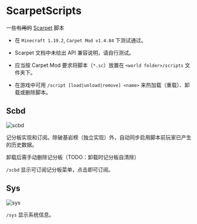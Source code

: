 # ScarpetScripts
一些~~有用的~~ [Scarpet](https://github.com/gnembon/scarpet) 脚本

- 在 `Minecraft 1.19.2`, `Carpet Mod v1.4.84` 下测试通过。

- Scarpet 文档中未给出 API 兼容说明，请自行测试。

- 应当按 Carpet Mod 要求将脚本（`*.sc`）放置在 `<world folder>/scripts` 文件夹下。

- 在游戏中可用 `/script [load|unload|remove] <name>` 来热加载（重载）、卸载或删除脚本。

## Scbd

![scbd](https://s2.loli.net/2022/11/21/1HScua4GfBJIrg2.png)

记分板实现和订阅。除破基岩榜（独立实现）外，自动同步启用脚本前玩家已产生的历史数据。

卸载后需手动删除记分板（TODO：卸载时记分板自清除）

`/scbd` 显示可订阅记分板菜单，点击即可订阅。

## Sys

![sys](https://s2.loli.net/2022/11/21/GeOWAPXzv67wCB9.png)

`/sys` 显示系统信息。
